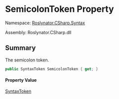 # SemicolonToken Property

Namespace: [Roslynator.CSharp.Syntax](../../README.md)

Assembly: Roslynator\.CSharp\.dll

## Summary

The semicolon token\.

```csharp
public SyntaxToken SemicolonToken { get; }
```

#### Property Value

[SyntaxToken](https://docs.microsoft.com/en-us/dotnet/api/microsoft.codeanalysis.syntaxtoken)


